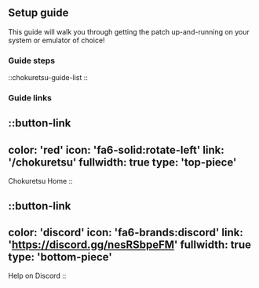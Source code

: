 ## Setup guide
This guide will walk you through getting the patch up-and-running on your system or emulator of choice!

### Guide steps
::chokuretsu-guide-list
::

### Guide links
::button-link
---
color: 'red'
icon: 'fa6-solid:rotate-left'
link: '/chokuretsu'
fullwidth: true
type: 'top-piece'
---
Chokuretsu Home
::

::button-link
---
color: 'discord'
icon: 'fa6-brands:discord'
link: 'https://discord.gg/nesRSbpeFM'
fullwidth: true
type: 'bottom-piece'
---
Help on Discord
::